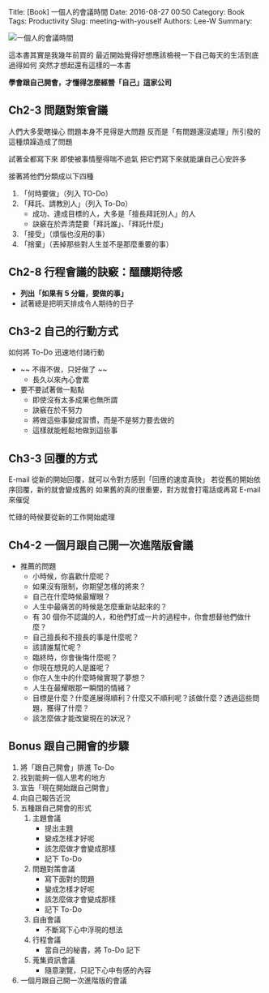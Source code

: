 Title: [Book] 一個人的會議時間
Date: 2016-08-27 00:50
Category: Book
Tags: Productivity
Slug: meeting-with-youself
Authors: Lee-W
Summary: 


![一個人的會議時間](http://i.imgur.com/ZZTHLlJm.jpg)

這本書其實是我幾年前買的
最近開始覺得好想應該檢視一下自己每天的生活到底過得如何
突然才想起還有這樣的一本書

**學會跟自己開會，才懂得怎麼經營「自己」這家公司**
<!--more-->

## Ch2-3 問題對策會議
人們大多愛瞎操心
問題本身不見得是大問題
反而是「有問題還沒處理」所引發的這種煩躁造成了問題

試著全都寫下來
即使被事情壓得喘不過氣
把它們寫下來就能讓自己心安許多

接著將他們分類成以下四種
1. 「何時要做」（列入 TO-Do）
2. 「拜託、請教別人」（列入 To-Do）
	- 成功、達成目標的人，大多是「擅長拜託別人」的人
	- 訣竅在於弄清楚要「拜託誰」、「拜託什麼」
3. 「接受」（煩惱也沒用的事）
4. 「捨棄」（丟掉那些對人生並不是那麼重要的事） 


## Ch2-8 行程會議的訣竅：醞釀期待感
- **列出「如果有 5 分鐘，要做的事」**
- 試著總是把明天排成令人期待的日子

## Ch3-2 自己的行動方式
如何將 To-Do 迅速地付諸行動  

- ~~ 不得不做，只好做了 ~~
	- 長久以來內心會累
- 要不要試著做一點點
	- 即使沒有太多成果也無所謂
	- 訣竅在於不努力
	- 將做這些事變成習慣，而是不是努力要去做的
	- 這樣就能輕鬆地做到這些事

## Ch3-3 回覆的方式
E-mail 從新的開始回覆，就可以令對方感到「回應的速度真快」
若從舊的開始依序回覆，新的就會變成舊的
如果舊的真的很重要，對方就會打電話或再寫 E-mail 來催促

忙碌的時候要從新的工作開始處理

## Ch4-2 一個月跟自己開一次進階版會議
- 推薦的問題
	- 小時候，你喜歡什麼呢？
	- 如果沒有限制，你期望怎樣的將來？
	- 自己在什麼時候最耀眼？
	- 人生中最痛苦的時候是怎麼重新站起來的？
	- 有 30 個你不認識的人，和他們打成一片的過程中，你會想替他們做什麼？
	- 自己擅長和不擅長的事是什麼呢？
	- 該請誰幫忙呢？
	- 臨終時，你會後悔什麼呢？
	- 你現在想見的人是誰呢？
	- 你在人生中的什麼時候實現了夢想？
	- 人生在最耀眼那一瞬間的情緒？
	- 目標是什麼？什麼進展得順利？什麼又不順利呢？該做什麼？透過這些問題，獲得了什麼？
	- 該怎麼做才能改變現在的狀況？ 

## Bonus 跟自己開會的步驟
1. 將「跟自己開會」排進 To-Do
2. 找到能夠一個人思考的地方
3. 宣告「現在開始跟自己開會」
4. 向自己報告近況
5. 五種跟自己開會的形式
	1. 主題會議
		- 提出主題
		- 變成怎樣才好呢
		- 該怎麼做才會變成那樣
		- 記下 To-Do
	2. 問題對策會議
		- 寫下面對的問題
		- 變成怎樣才好呢
		- 該怎麼做才會變成那樣
		- 記下 To-Do
	3. 自由會議
		- 不斷寫下心中浮現的想法
	4. 行程會議
		- 當自己的秘書，將 To-Do 記下
	5. 蒐集資訊會議
		- 隨意瀏覽，只記下心中有感的內容
6. 一個月跟自己開一次進階版的會議